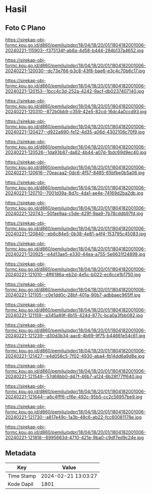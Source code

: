 # Hasil

## Foto C Plano

https://sirekap-obj-formc.kpu.go.id/d860/pemilu/pdpr/18/04/18/20/01/1804182001006-20240221-115903--f375134f-ab8a-4d58-b444-284b137a4652.jpg

https://sirekap-obj-formc.kpu.go.id/d860/pemilu/pdpr/18/04/18/20/01/1804182001006-20240221-120030--dc73e766-b3c8-43f8-bae6-e3c4c70b6c17.jpg

https://sirekap-obj-formc.kpu.go.id/d860/pemilu/pdpr/18/04/18/20/01/1804182001006-20240221-120153--1bcc4c3d-252a-4242-9acf-db0237407140.jpg

https://sirekap-obj-formc.kpu.go.id/d860/pemilu/pdpr/18/04/18/20/01/1804182001006-20240221-120310--872b0bb9-c359-42e5-82cd-16dc4a0ccd93.jpg

https://sirekap-obj-formc.kpu.go.id/d860/pemilu/pdpr/18/04/18/20/01/1804182001006-20240221-120427--d922a690-fe12-4d35-a06d-4302106c70f9.jpg

https://sirekap-obj-formc.kpu.go.id/d860/pemilu/pdpr/18/04/18/20/01/1804182001006-20240221-120526--1da93b87-da82-4b44-a07d-1bdc69d9ec40.jpg

https://sirekap-obj-formc.kpu.go.id/d860/pemilu/pdpr/18/04/18/20/01/1804182001006-20240221-120616--70eacaa2-0dc6-4f57-8485-65bfbe0b5a06.jpg

https://sirekap-obj-formc.kpu.go.id/d860/pemilu/pdpr/18/04/18/20/01/1804182001006-20240221-120710--7001d39a-8d7c-4da1-ae4e-74169d2ba2db.jpg

https://sirekap-obj-formc.kpu.go.id/d860/pemilu/pdpr/18/04/18/20/01/1804182001006-20240221-120743--50fae9aa-c5de-429f-9aa9-7b78cddb97fd.jpg

https://sirekap-obj-formc.kpu.go.id/d860/pemilu/pdpr/18/04/18/20/01/1804182001006-20240221-120840--eb6c84e5-0b38-4e81-a4f4-153795c45083.jpg

https://sirekap-obj-formc.kpu.go.id/d860/pemilu/pdpr/18/04/18/20/01/1804182001006-20240221-120925--e4d13ae5-e330-44ea-a755-5e6631f24899.jpg

https://sirekap-obj-formc.kpu.go.id/d860/pemilu/pdpr/18/04/18/20/01/1804182001006-20240221-121010--4ff6186a-eb2d-4e5c-b022-ec6cce1b1750.jpg

https://sirekap-obj-formc.kpu.go.id/d860/pemilu/pdpr/18/04/18/20/01/1804182001006-20240221-121105--c0e1dd0c-28bf-401a-90b7-adbbaec965ff.jpg

https://sirekap-obj-formc.kpu.go.id/d860/pemilu/pdpr/18/04/18/20/01/1804182001006-20240221-121159--a345a89f-8b15-424d-877c-bca0a3fbb082.jpg

https://sirekap-obj-formc.kpu.go.id/d860/pemilu/pdpr/18/04/18/20/01/1804182001006-20240221-121239--d30d3b34-aac6-4b69-9f75-b44661e54c61.jpg

https://sirekap-obj-formc.kpu.go.id/d860/pemilu/pdpr/18/04/18/20/01/1804182001006-20240221-121427--e4d058c5-7f02-4930-aba4-fb14dd6a9d8e.jpg

https://sirekap-obj-formc.kpu.go.id/d860/pemilu/pdpr/18/04/18/20/01/1804182001006-20240221-121549--57d68bb0-d47f-46b7-a124-6b28f77ff640.jpg

https://sirekap-obj-formc.kpu.go.id/d860/pemilu/pdpr/18/04/18/20/01/1804182001006-20240221-121644--a6c4fff6-cf6e-492c-95b5-cc2c56957be9.jpg

https://sirekap-obj-formc.kpu.go.id/d860/pemilu/pdpr/18/04/18/20/01/1804182001006-20240221-121730--a817e49c-1a3b-48c6-ab22-fcc60081178e.jpg

https://sirekap-obj-formc.kpu.go.id/d860/pemilu/pdpr/18/04/18/20/01/1804182001006-20240221-121818--6995663d-4710-421e-9ba0-c9df7ed9c24e.jpg


## Metadata

| Key        | Value               |
| ---------- | ------------------- |
| Time Stamp | 2024-02-21 13:03:27 |
| Kode Dapil | 1801                |



